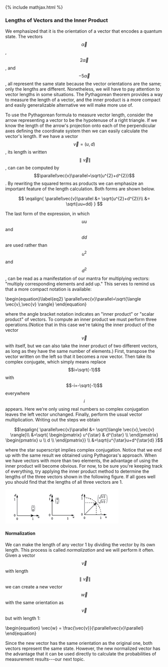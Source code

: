 {% include mathjax.html %}

### Lengths of Vectors and the Inner Product

We emphasized that it is the orientation of a vector that encodes a quantum state.  The vectors $$\vec{\alpha}$$, $$2\vec{\alpha}$$, and $$-5\vec{\alpha}$$, all represent the same state because the vector orientations are the same; only the lengths are different.  Nonetheless, we will have to pay attention to vector lengths in some situations.  The Pythagorean theorem provides a way to measure the length of a vector, and the inner product is a more compact and easily generalizable alternative we will make more use of.

To use the Pythagorean formula to measure vector length, consider the arrow representing a vector to be the hypotenuse of a right triangle.  If we know the length of the arrow's projection onto each of the perpendicular axes defining the coordinate system then we can easily calculate the vector's length.  If we have a vector $$\vec{v} = (u,d)$$, its length is written $$\parallel\vec{v}\parallel$$, can can be computed by $$\parallel\vec{v}\parallel=\sqrt{u^{2}+d^{2}}$$.  By rewriting the squared terms as products we can emphasize an important feature of the length calculation.  Both forms are shown below.

$$
\eqalign{
\parallel\vec{v}\parallel &= \sqrt{u^{2}+d^{2}}\\
&= \sqrt{uu+dd} 
}
$$

The last form of the expression, in which $$uu$$ and $$dd$$ are used rather than $$u^2$$ and $$d^2$$, can be read as a manifestation of our mantra for multiplying vectors: "multiply corresponding elements and add up."   This serves to remind us that a more compact notation is available:

\begin{equation}\label{eq2}
\parallel\vec{v}\parallel=\sqrt{\langle \vec{v},\vec{v} \rangle}
\end{equation}

where the angle bracket notation indicates an "inner product" or "scalar product" of vectors.  To compute an inner product we must perform three operations.(Notice that in this case we're taking the inner product of the vector $$\vec{v}$$ with itself, but we can also take the inner product of two different vectors, as long as they have the same number of elements.)  First, transpose the vector written on the left so that it becomes a row vector. Then take its complex conjugate, which simply means replace $$i=\sqrt{-1}$$ with $$-i=-\sqrt{-1}$$ everywhere $$i$$ appears. Here we're only using real numbers so complex conjugation leaves the left vector unchanged. Finally, perform the usual vector multiplication.  Writing out the steps we obtain

$$\eqalign{
\parallel\vec{v}\parallel &= \sqrt{\langle \vec{v},\vec{v} \rangle}\\
&=\sqrt{
\begin{pmatrix}
u^{\star} & d^{\star} \\
\end{pmatrix}
\begin{pmatrix}
  u \\
  d \\
\end{pmatrix}} \\
&=\sqrt{u^{\star}u+d^{\star}d}
}$$

where the star superscript implies complex conjugation.  Notice that we end up with the same result we obtained using Pythagoras's approach.  When we have vectors with more than two elements, the advantage of using the inner product will become obvious.  For now, to be sure you're keeping track of everything, try applying the inner product method to determine the lengths of the three vectors shown in the following figure.  If all goes well you should find that the lengths of all three vectors are 1.

![vector1](/vectors2018.png)

#### Normalization
We can make the length of any vector 1 by dividing the vector by its own length.  This process is called _normalization_ and we will perform it often.  Given a vector $$\vec{v}$$ with length $$ \parallel \vec{v}\parallel$$ we can create a new vector $$\vec{w}$$ with the same orientation as $$\vec{v}$$ but with length 1:

\begin{equation}
    \vec{w} = \frac{\vec{v}}{\parallel\vec{v}\parallel}
\end{equation}

Since the new vector has the same orientation as the original one, both vectors represent the same state.  However, the new normalized vector has the advantage that it can be used directly  to calculate the probabilities of measurement results---our next topic. 
